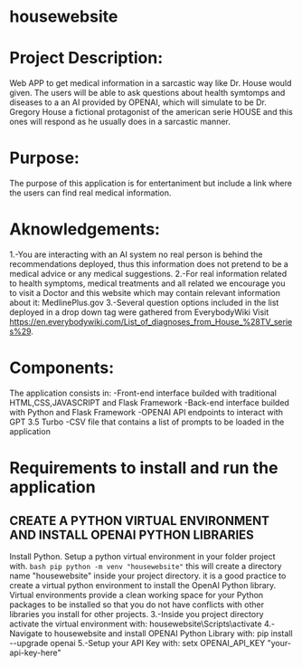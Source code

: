 # housewebsite
# Project Description:
Web APP to get medical information in a sarcastic way like Dr. House would given.
The users will be able to ask questions about health symtomps and diseases to a an AI provided by OPENAI, which will simulate to be Dr. Gregory House a fictional protagonist of the american serie HOUSE and this ones will respond as he usually does in a sarcastic manner.

# Purpose:
The purpose of this application is for entertaniment but include a link where the users can find real medical information.

# Aknowledgements:
1.-You are interacting with an AI system no real person is behind the recommendations deployed, thus this information does not pretend to be a medical advice or any medical suggestions.
2.-For real information related to health symptoms, medical treatments and all related we encourage you to visit a Doctor and this website which may contain relevant information about it: MedlinePlus.gov
3.-Several question options included in the list deployed in a drop down tag were gathered from EverybodyWiki Visit https://en.everybodywiki.com/List_of_diagnoses_from_House_%28TV_series%29.

# Components:
The application consists in:
-Front-end interface builded with traditional HTML,CSS,JAVASCRIPT and Flask Framework
-Back-end interface builded with Python and Flask Framework
-OPENAI API endpoints to interact with GPT 3.5 Turbo
-CSV file that contains a list of prompts to be loaded in the application

# Requirements to install and run the application
## CREATE A PYTHON VIRTUAL ENVIRONMENT AND INSTALL OPENAI PYTHON LIBRARIES
Install Python.
Setup a python virtual environment in your folder project with. 
`bash pip python -m venv "housewebsite"`
this will create a directory name "housewebsite" inside your project directory.
it is a good practice to create a virtual python environment to install the OpenAI Python library. Virtual environments provide a clean working space for your Python packages to be installed so that you do not have conflicts with other libraries you install for other projects.
3.-Inside you project directory activate the virtual environment with: housewebsite\Scripts\activate
4.-Navigate to housewebsite and install OPENAI Python Library with: pip install --upgrade openai
5.-Setup your API Key with: setx OPENAI_API_KEY "your-api-key-here"





